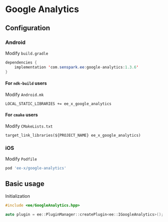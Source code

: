 # Google Analytics
## Configuration
### Android
Modify `build.gradle`
```java
dependencies {
    implementation 'com.senspark.ee:google-analytics:1.3.6'
}
```

#### For `ndk-build` users
Modify `Android.mk`
```
LOCAL_STATIC_LIBRARIES += ee_x_google_analytics
```

#### For `cmake` users
Modify `CMakeLists.txt`
```
target_link_libraries(${PROJECT_NAME} ee_x_google_analytics)
```

### iOS
Modify `Podfile`
```ruby
pod 'ee-x/google-analytics'
```

## Basic usage
Initialization
```cpp
#include <ee/GoogleAnalytics.hpp>

auto plugin = ee::PluginManager::createPlugin<ee::IGoogleAnalytics>();
```